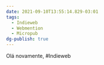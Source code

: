 ```yaml
---
date: 2021-09-10T13:55:14.829-03:01
tags:
  - Indieweb
  - Webmention
  - Micropub
dg-publish: true
---
```


Olá novamente, #Indieweb
